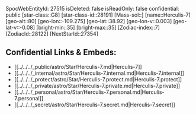 ﻿---
location: [38.92,109.275,80]
type: Star
tags:
- astro/Star

---
SpocWebEntityId: 27515
isDeleted: false
isReadOnly: false
confidential: public
[star-class::G8]
[star-class-id::28191]
[Mass-sol::]
[name::Herculis-7]
[geo-alt::80]
[geo-lon::-109.275]
[geo-lat::38.92]
[geo-lon-v::0.003]
[geo-lat-v::-0.08]
[bright-min::35]
[bright-max::35]
[Zodiac-index::7]
[ZodiacId::28122]
[NextStarId::27354]



## Confidential Links & Embeds: 
- [[../../../_public/astro/Star/Herculis-7.md|Herculis-7]] 
- [[../../../_internal/astro/Star/Herculis-7.internal.md|Herculis-7.internal]] 
- [[../../../_protect/astro/Star/Herculis-7.protect.md|Herculis-7.protect]] 
- [[../../../_private/astro/Star/Herculis-7.private.md|Herculis-7.private]] 
- [[../../../_personal/astro/Star/Herculis-7.personal.md|Herculis-7.personal]] 
- [[../../../_secret/astro/Star/Herculis-7.secret.md|Herculis-7.secret]]

